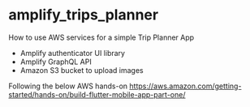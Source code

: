 # amplify_trips_planner

How to use AWS services for a simple Trip Planner App
- Amplify authenticator UI library
- Amplify GraphQL API
- Amazon S3 bucket to upload images

Following the below AWS hands-on
https://aws.amazon.com/getting-started/hands-on/build-flutter-mobile-app-part-one/
